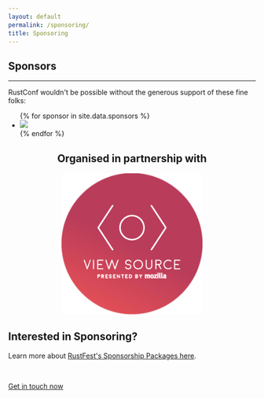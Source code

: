 ```yaml
---
layout: default
permalink: /sponsoring/
title: Sponsoring
---
```


<div class="popout sponsors">
  <section>
    <h1>Sponsors</h1>
    <hr />
    <p>
      RustConf wouldn't be possible without the generous support of these fine folks:
    </p>
      <ul>
        {% for sponsor in site.data.sponsors %}
          <li><a href="{{sponsor.link}}" title="{{sponsor.name}}"><img src="/assets/sponsors/{{sponsor.logoName}}" /></a></li>
        {% endfor %}
      </ul>
  </section>

  <section style="text-align:center">
    <h2>Organised in partnership with</h2>
    <a title="view source by Mozilla" href="https://viewsourceconf.org/berlin-2016/"><img src="/assets/sponsors/viewsource.png" style="min-height: 220px; min-width: 220px; width: 30vw; height: 30vw; max-height: 30vw; max-width: 30vw;">
    </a>
  </section>
</div>


<section class="whitewithwheel">
  <h2>Interested in Sponsoring?</h2>
  <p>Learn more about <a href="/assets/downloads/rustfest_2016_sponsorship.pdf">RustFest's Sponsorship Packages here</a>.
  </p>
  <br />
  <p>
    <a class="button" href="mailto:sponsors@rustfest.eu">
      Get in touch now
    </a>
  </p>
</section>
